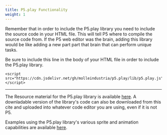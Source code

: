 ```yaml
---
title: P5.play Functionality
weight: 1
---
```


Remember that in order to include the P5.play library you need to include the source code in your HTML file. This will tell P5 where to compile the source code from. If the P5 web editor was the brain, adding this library would be like adding a new part part that brain that can perform unique tasks.

Be sure to include this line in the body of your HTML file in order to include the P5.play library. 

```
<script src="https://cdn.jsdelivr.net/gh/molleindustria/p5.play/lib/p5.play.js"></script>

```

---


The Resource material for the P5.play library is available [here](https://molleindustria.github.io/p5.play/docs/index.html). A downladable version of the library's code can also be downloaded from this cite and uploaded into whatever code editor you are using, even if it is not P5.

Examples using the P5.play library's various sprite and animation capabilities are available [here](https://molleindustria.github.io/p5.play/examples/index.html).